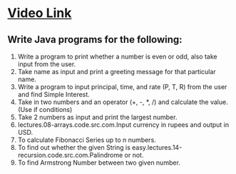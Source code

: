 # [Video Link](https://youtu.be/TAtrPoaJ7gc)

## Write Java programs for the following:

1. Write a program to print whether a number is even or odd, also take
input from the user.
2. Take name as input and print a greeting message for that particular name.
3. Write a program to input principal, time, and rate (P, T, R) from the user and
find Simple Interest.
4. Take in two numbers and an operator (+, -, *, /) and calculate the value.
(Use if conditions)
5. Take 2 numbers as input and print the largest number.
6. lectures.08-arrays.code.src.com.Input currency in rupees and output in USD.
7. To calculate Fibonacci Series up to n numbers.
8. To find out whether the given String is easy.lectures.14-recursion.code.src.com.Palindrome or not.
9. To find Armstrong Number between two given number.

